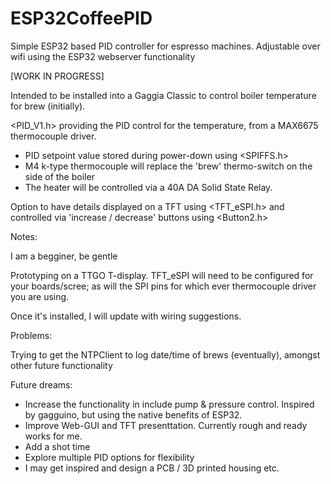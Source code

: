 # ESP32CoffeePID
Simple ESP32 based PID controller for espresso machines. Adjustable over wifi using the ESP32 webserver functionality

[WORK IN PROGRESS] 

Intended to be installed into a Gaggia Classic to control boiler temperature for brew (initially). 

<PID_V1.h> providing the PID control for the temperature, from a MAX6675 thermocouple driver.
  - PID setpoint value stored during power-down using <SPIFFS.h>
  - M4 k-type thermocouple will replace the 'brew' thermo-switch on the side of the boiler 
  - The heater will be controlled via a 40A DA Solid State Relay.

Option to have details displayed on a TFT using <TFT_eSPI.h> and controlled via 'increase / decrease' buttons using <Button2.h>

Notes:

I am a begginer, be gentle

Prototyping on a TTGO T-display. TFT_eSPI will need to be configured for your boards/scree; as will the SPI pins for which ever thermocouple driver you are using.

Once it's installed, I will update with wiring suggestions. 

Problems:

Trying to get the NTPClient to log date/time of brews (eventually), amongst other future functionality

Future dreams:

- Increase the functionality in include pump & pressure control. Inspired by gagguino, but using the native benefits of ESP32.
- Improve Web-GUI and TFT presenttation. Currently rough and ready works for me.
- Add a shot time
- Explore multiple PID options for flexibility
- I may get inspired and design a PCB / 3D printed housing etc.
